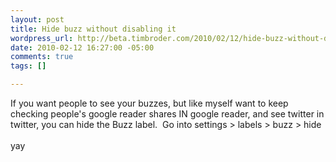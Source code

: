 ```yaml
--- 
layout: post
title: Hide buzz without disabling it
wordpress_url: http://beta.timbroder.com/2010/02/12/hide-buzz-without-disabling-it/
date: 2010-02-12 16:27:00 -05:00
comments: true
tags: []

---
```

If you want people to see your buzzes, but like myself want to keep checking people's google reader shares IN google reader, and see twitter in twitter, you can hide the Buzz label.&nbsp; Go into settings > labels > buzz > hide<br />
<br />
yay
